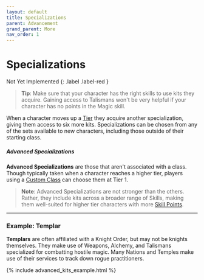 ```yaml
---
layout: default
title: Specializations
parent: Advancement
grand_parent: More
nav_order: 1
---
```


# Specializations

Not Yet Implemented
{: .label .label-red }

>**Tip**: Make sure that your character has the right skills to use kits they acquire. Gaining access to Talismans won't be very helpful if your character has no points in the Magic skill.

When a character moves up a [Tier](../advancement/index.html#tier) they acquire another specialization, giving them access to six more kits. Specializations can be chosen from any of the sets available to new characters, including those outside of their starting class.

##### Advanced Specializations

**Advanced Specializations** are those that aren't associated with a class. Though typically taken when a character reaches a higher tier, players using a [Custom Class](../custom_class.html) can choose them at Tier 1.

> **Note**: Advanced Specializations are not stronger than the others. Rather, they include kits across a broader range of Skills, making them well-suited for higher tier characters with more [Skill Points](../more/advancement/index.html).

---

### Example: Templar

**Templars** are often affiliated with a Knight Order, but may not be knights themselves. They make use of Weapons, Alchemy, and Talismans specialized for combatting hostile magic. Many Nations and Temples make use of their services to track down rogue practitioners.

{% include advanced_kits_example.html %}
